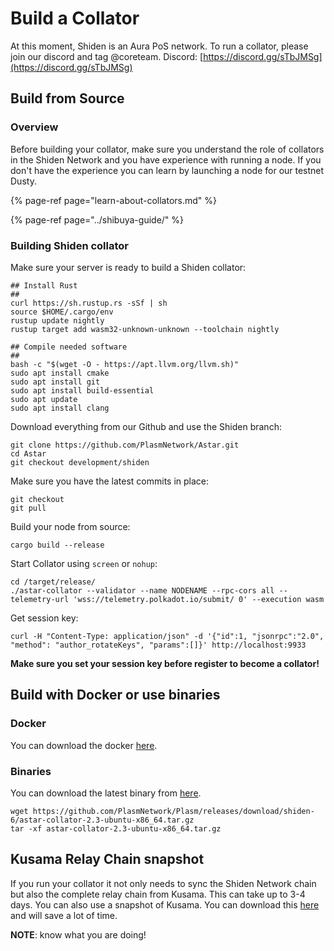 # Build a Collator

At this moment, Shiden is an Aura PoS network. To run a collator, please join our discord and tag @coreteam. Discord: [https://discord.gg/sTbJMSg](https://discord.gg/sTbJMSg)

## Build from Source

### Overview

Before building your collator, make sure you understand the role of collators in the Shiden Network and you have experience with running a node. If you don't have the experience you can learn by launching a node for our testnet Dusty.

{% page-ref page="learn-about-collators.md" %}

{% page-ref page="../shibuya-guide/" %}

### Building Shiden collator

Make sure your server is ready to build a Shiden collator:

```text
## Install Rust
##
curl https://sh.rustup.rs -sSf | sh
source $HOME/.cargo/env
rustup update nightly
rustup target add wasm32-unknown-unknown --toolchain nightly

## Compile needed software
##
bash -c "$(wget -O - https://apt.llvm.org/llvm.sh)"
sudo apt install cmake 
sudo apt install git 
sudo apt install build-essential
sudo apt update
sudo apt install clang
```

Download everything from our Github and use the Shiden branch:

```text
git clone https://github.com/PlasmNetwork/Astar.git
cd Astar
git checkout development/shiden
```

Make sure you have the latest commits in place:

```text
git checkout
git pull
```

Build your node from source:

```text
cargo build --release
```

Start Collator using `screen` or `nohup`:

```text
cd /target/release/
./astar-collator --validator --name NODENAME --rpc-cors all --telemetry-url 'wss://telemetry.polkadot.io/submit/ 0' --execution wasm
```

Get session key:

```text
curl -H "Content-Type: application/json" -d '{"id":1, "jsonrpc":"2.0", "method": "author_rotateKeys", "params":[]}' http://localhost:9933
```

**Make sure you set your session key before register to become a collator!**

## Build with Docker or use binaries

### Docker

You can download the docker [here](https://hub.docker.com/layers/staketechnologies/astar-collator/shiden/images/sha256-0a816762ae34767aff8dea62c905b5ca89e8f7a9c0d6f046c20514fa8474c329?context=explore).

### Binaries

You can download the latest binary from [here](https://github.com/PlasmNetwork/Astar/releases/tag/shiden-6).

```text
wget https://github.com/PlasmNetwork/Plasm/releases/download/shiden-6/astar-collator-2.3-ubuntu-x86_64.tar.gz
tar -xf astar-collator-2.3-ubuntu-x86_64.tar.gz
```

## Kusama Relay Chain snapshot

If you run your collator it not only needs to sync the Shiden Network chain but also the complete relay chain from Kusama. This can take up to 3-4 days. You can also use a snapshot of Kusama. You can download this [here](https://ksm-rocksdb.polkashots.io/) and will save a lot of time.

**NOTE**: know what you are doing!

